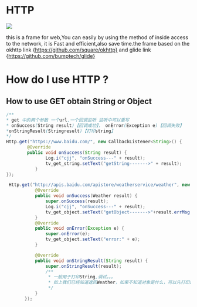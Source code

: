 
HTTP
=============================================================
 ![](http://www.apkbus.com/data/attachment/forum/201508/26/162351nes8eqe83hhhbple.jpg)
 
 this is a frame for web,You can easily by using the method of inside access to  the network,
 it is Fast and efficient,also save time.the frame based on the okhttp link 
 {https://github.com/square/okhttp} and glide link {https://github.com/bumptech/glide}
 
 How do I use HTTP ?
======================================================================
 
 How to use GET obtain String or Object
-------------------------------------------------------------
 ```java
 /**
 * get 中的两个参数 一个url,一个回调监听 监听中可以重写
 * onSuccess(String result)【回调成功】， onError(Exception e)【回调失败】 
 *onStringResult(Stringresult)【打印string】
 */
 Http.get("https://www.baidu.com/", new CallbackListener<String>() {
         @Override
         public void onSuccess(String result) {
                Log.i("cjj", "onSuccess---" + result);
                tv_get_string.setText("getString------->" + result);
            }
 });
 
  Http.get("http://apis.baidu.com/apistore/weatherservice/weather", new CallbackListener<Weather>() {
            @Override
            public void onSuccess(Weather result) {
                super.onSuccess(result);
                Log.i("cjj", "onSuccess---" + result);
                tv_get_object.setText("getObject------->"+result.errMsg +"------"+result.errNum);
            }
            @Override
            public void onError(Exception e) {
                super.onError(e);
                tv_get_object.setText("error:" + e);
            }

            @Override
            public void onStringResult(String result) {
                super.onStringResult(result);
                /**
                 * 一般用于打印String,调试。。。
                 * 如上我们已经知道返回Weather，如果不知道对象是什么，可以先打印出String,就知道对象是怎样的。。。
                 */
            }
        });
 ```       
 

 
